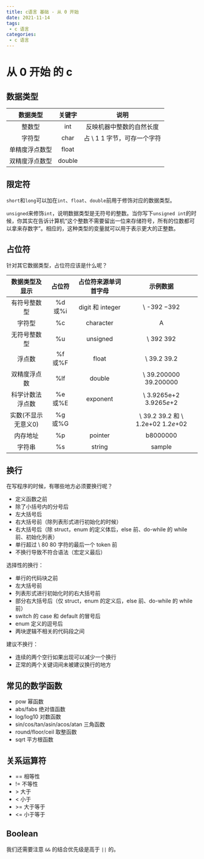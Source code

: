 ```yaml
---
title: c语言 基础 - 从 0 开始
date: 2021-11-14
tags:
 - c 语言
categories:
 - c 语言
---
```


# 从 0 开始 的 c

## 数据类型

|    数据类型    | 关键字 |            说明             |
| :------------: | :----: | :-------------------------: |
|     整数型     |  int   |  反映机器中整数的自然长度   |
|     字符型     |  char  | 占 \ 1 1 字节，可存一个字符 |
| 单精度浮点数型 | float  |                             |
| 双精度浮点数型 | double |                             |



## 限定符

`short`和`long`可以加在`int`、`float`、`double`前用于修饰对应的数据类型。

`unsigned`来修饰`int`，说明数据类型是无符号的整数。当你写下`unsigned int`的时候，你其实在告诉计算机“这个整数不需要留出一位来存储符号，所有的位数都可以拿来存数字”。相应的，这种类型的变量就可以用于表示更大的正整数。

## 占位符

针对其它数据类型，占位符应该是什么呢？



|   数据类型及显示    | 占位符 | 占位符来源单词首字母 |              示例数据              |
| :-----------------: | :----: | :------------------: | :--------------------------------: |
|    有符号整数型     | %d或%i |   digit 和 integer   |            \ -392 −392             |
|       字符型        |   %c   |      character       |                 A                  |
|    无符号整数型     |   %u   |       unsigned       |             \ 392 392              |
|       浮点数        | %f或%F |        float         |            \ 39.2 39.2             |
|    双精度浮点数     |  %lf   |        double        |       \ 39.200000 39.200000        |
|  科学计数法浮点数   | %e或%E |       exponent       |      \ 3.9265e+2 3.9265*e*+2       |
| 实数(不显示无意义0) | %g或%G |                      | \ 39.2 39.2 和 \ 1.2e+02 1.2*e*+02 |
|      内存地址       |   %p   |       pointer        |              b8000000              |
|       字符串        |   %s   |        string        |               sample               |



## 换行

在写程序的时候，有哪些地方必须要换行呢？

- 定义函数之前
- 除了小括号内的分号后
- 左大括号后
- 右大括号前（除列表形式进行初始化的时候）
- 右大括号后（除 struct，enum 的定义体后，else 前、do-while 的 while 前、初始化列表）
- 单行超过 \ 80 80 字符的最后一个 token 前
- 不换行导致不符合语法（宏定义最后）

选择性的换行：

- 单行的代码块之前
- 左大括号前
- 列表形式进行初始化时的右大括号前
- 部分右大括号后（仅 struct，enum 的定义后，else 前、do-while 的 while 前）
- switch 的 case 和 default 的冒号后
- enum 定义的逗号后
- 两块逻辑不相关的代码段之间

建议不换行：

- 连续的两个空行如果出现可以减少一个换行
- 正常的两个关键词间未被建议换行的地方



## 常见的数学函数

- pow 幂函数
- abs/fabs 绝对值函数
- log/log10 对数函数
- sin/cos/tan/asin/acos/atan 三角函数
- round/floor/ceil 取整函数
- sqrt 平方根函数



## 关系运算符

- == 相等性
- != 不等性
- \> 大于
- \< 小于
- \>= 大于等于
- \<= 小于等于



## Boolean



我们还需要注意 `&&` 的结合优先级是高于 `||` 的。